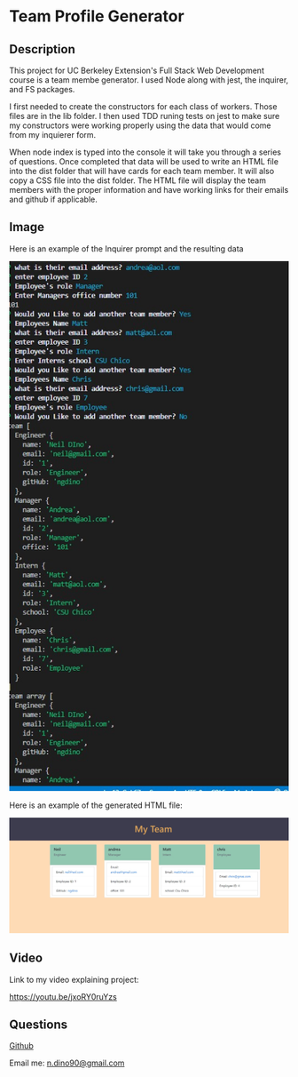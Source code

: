 # Team Profile Generator

  ## Description
  This project for UC Berkeley Extension's Full Stack Web Development course is a team membe generator.  I used Node along with jest, the inquirer, and FS packages. 

  I first needed to create the constructors for each class of workers. Those files are in the lib folder.  I then used TDD runing tests on jest to make sure my constructors were working properly using the data that would come from my inquierer form.

  When node index is typed into the console it will take you through a series of questions.  Once completed that data will be used to write an HTML file into the dist folder that will have cards for each team member.  It will also copy a CSS file into the dist folder.  The HTML file will display the team members with the proper information and have working links for their emails and github if applicable.

  

  ## Image
  Here is an example of the Inquirer prompt and the resulting data

  ![inquirer example](assets/inquirer-ex.jpg)

  Here is an example of the generated HTML file:

  ![Readme markdown](assets/htmlpage-ex.jpg)

  ## Video

  Link to my video explaining project:

  https://youtu.be/jxoRY0ruYzs

  ## Questions

  [Github](https://github.com/a)
  
  Email me: n.dino90@gmail.com
